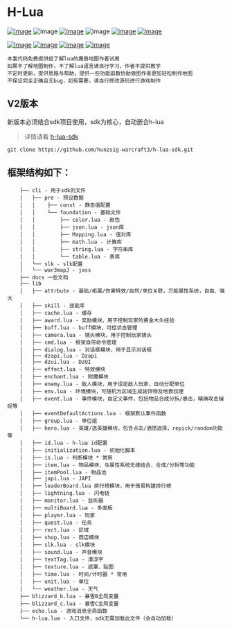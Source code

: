 # H-Lua

[![image](https://img.shields.io/badge/english-EN_US-blue.svg)](https://github.com/hunzsig-warcraft3/h-lua/blob/main/README_EN-US.md)
![image](https://img.shields.io/badge/license-MIT-blue.svg)
[![image](https://img.shields.io/badge/doc-技术文档-blue.svg)](http://wenku.hunzsig.org/?_=_1_5)
![image](https://img.shields.io/badge/version-2-blue.svg)
[![image](https://img.shields.io/badge/author-hunzsig-red.svg)](https://www.hunzsig.com)
[![image](https://img.shields.io/badge/QQ-325338043-green.svg)](https://qm.qq.com/cgi-bin/qm/qr?k=NYlOpKUo9vEUQ3gN_UBvRUci9avq0tqB&jump_from=webapi)

[![image](https://img.shields.io/badge/demo-你好世界-orange.svg)](https://github.com/hunzsig-warcraft3/w3x-h-lua-helloworld)
[![image](https://img.shields.io/badge/demo-秘地探奇-orange.svg)](https://github.com/hunzsig-warcraft3/w3x-mysterious-land)
[![image](https://img.shields.io/badge/test-DZAPI-lightgrey.svg)](https://github.com/hunzsig-warcraft3/w3x-test-dzapi)
[![image](https://img.shields.io/badge/test-崩溃压力-lightgrey.svg)](https://github.com/hunzsig-warcraft3/w3x-test-breakdown)

```
本套代码免费提供给了解lua的魔兽地图作者试用
如果不了解地图制作，不了解lua语言请自行学习，作者不提供教学
不定时更新，提供思路与帮助，提供一些功能函数协助做图作者更加轻松制作地图
不保证完全正确且无bug，如有需要，请自行修改源码进行游戏制作
```

## V2版本
新版本必须结合sdk项目使用，sdk为核心，自动嵌合h-lua
> 详情请看 [h-lua-sdk](https://github.com/hunzsig-warcraft3/h-lua-sdk)
```
git clone https://github.com/hunzsig-warcraft3/h-lua-sdk.git
```

## 框架结构如下：
```
    ├── cli - 用于sdk的文件
    │   ├── pre - 预设数据
    │   │    ├── const - 静态值配置
    │   │    └── foundation - 基础文件
    │   │        ├── color.lua - 颜色
    │   │        ├── json.lua - json库
    │   │        ├── Mapping.lua - 值对库
    │   │        ├── math.lua - 计算库
    │   │        ├── string.lua - 字符串库
    │   │        └── table.lua - 表库
    │   └── slk - slk配置
    │   └── war3mapJ - jass
    ├── docs 一些文档
    ├── lib
    │   ├── attrbute - 基础/拓展/伤害特效/自然/单位关联，万能属性系统，自由、强大
    │   ├── skill - 技能库
    │   ├── cache.lua - 缓存
    │   ├── award.lua - 奖励模块，用于控制玩家的黄金木头经验
    │   ├── buff.lua - buff模块，可控状态管理
    │   ├── camera.lua - 镜头模块，用于控制玩家镜头
    │   ├── cmd.lua - 框架自带命令管理
    │   ├── dialog.lua - 对话框模块，用于显示对话框
    │   ├── dzapi.lua - Dzapi
    │   ├── dzui.lua - DzUI
    │   ├── effect.lua - 特效模块
    │   ├── enchant.lua - 附魔模块
    │   ├── enemy.lua - 敌人模块，用于设定敌人玩家，自动分配单位
    │   ├── env.lua - 环境模块，可随机为区域生成装饰物及地表纹理
    │   ├── event.lua - 事件模块，自定义事件，包括物品合成分拆/暴击，精确攻击捕捉等
    │   ├── eventDefaultActions.lua - 框架默认事件函数
    │   ├── group.lua - 单位组
    │   ├── hero.lua - 英雄/选英雄模块，包含点击/酒馆选择，repick/random功能等
    │   ├── id.lua - h-lua id配置
    │   ├── initialization.lua - 初始化脚本
    │   ├── is.lua - 判断模块 * 常用
    │   ├── item.lua - 物品模块，与属性系统无缝结合，合成/分拆等功能
    │   ├── itemPool.lua - 物品池
    │   ├── japi.lua - JAPI
    │   ├── leaderBoard.lua 排行榜模块，用于简易构建排行榜
    │   ├── lightning.lua - 闪电链
    │   ├── monitor.lua - 监听器
    │   ├── multiBoard.lua - 多面板
    │   ├── player.lua - 玩家
    │   ├── quest.lua - 任务
    │   ├── rect.lua - 区域
    │   ├── shop.lua - 商店模块
    │   ├── slk.lua - slk模块
    │   ├── sound.lua - 声音模块
    │   ├── textTag.lua - 漂浮字
    │   ├── texture.lua - 遮罩、贴图
    │   ├── time.lua - 时间/计时器 * 常用
    │   ├── unit.lua - 单位
    │   └── weather.lua - 天气
    ├── blizzard_b.lua - 暴雪B全局变量
    ├── blizzard_c.lua - 暴雪C全局变量
    ├── echo.lua - 游戏消息全局函数
    └── h-lua.lua - 入口文件，sdk无需加载此文件（会自动加载）
```
